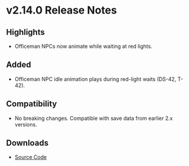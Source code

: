# v2.14.0 Release Notes

## Highlights
- Officeman NPCs now animate while waiting at red lights.

## Added
- Officeman NPC idle animation plays during red-light waits (DS-42, T-42).

## Compatibility
- No breaking changes. Compatible with save data from earlier 2.x versions.

## Downloads
- [Source Code](https://github.com/example/mario-demo/archive/refs/tags/v2.14.0.zip)

